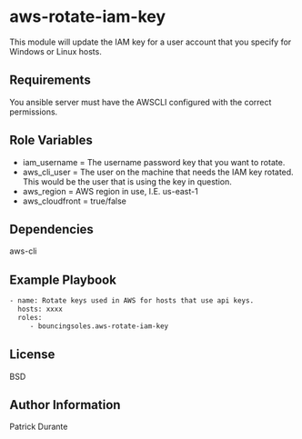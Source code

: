 aws-rotate-iam-key
=========

This module will update the IAM key for a user account that you specify for Windows or Linux hosts.

Requirements
------------

You ansible server must have the AWSCLI configured with the correct permissions.

Role Variables
--------------
 - iam_username = The username password key that you want to rotate.
 - aws_cli_user = The user on the machine that needs the IAM key rotated.  This would be the user that is using the key in question.
 - aws_region = AWS region in use, I.E. us-east-1
 - aws_cloudfront = true/false

Dependencies
------------
aws-cli

Example Playbook
----------------

```sh
- name: Rotate keys used in AWS for hosts that use api keys.
  hosts: xxxx
  roles:
     - bouncingsoles.aws-rotate-iam-key
```
License
-------

BSD

Author Information
------------------

Patrick Durante
